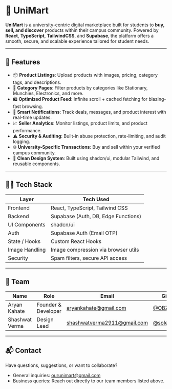 # 🛒 UniMart

**UniMart** is a university-centric digital marketplace built for students to **buy, sell, and discover** products within their campus community. Powered by **React**, **TypeScript**, **TailwindCSS**, and **Supabase**, the platform offers a smooth, secure, and scalable experience tailored for student needs.

---

## 🚀 Features

- 📦 **Product Listings**: Upload products with images, pricing, category tags, and descriptions.
- 🧃 **Category Pages**: Filter products by categories like Stationary, Munchies, Electronics, and more.
- 🛍 **Optimized Product Feed**: Infinite scroll + cached fetching for blazing-fast browsing.
- 🔔 **Smart Notifications**: Track deals, messages, and product interest with real-time updates.
- 📈 **Seller Analytics**: Monitor listings, product limits, and product performance.
- ⚠️ **Security & Auditing**: Built-in abuse protection, rate-limiting, and audit logging.
- 🌐 **University-Specific Transactions**: Buy and sell within your verified campus community.
- 🧠 **Clean Design System**: Built using shadcn/ui, modular Tailwind, and reusable components.

---

## 🧑‍💻 Tech Stack

| Layer          | Tech Used                          |
|----------------|------------------------------------|
| Frontend       | React, TypeScript, Tailwind CSS    |
| Backend        | Supabase (Auth, DB, Edge Functions)|
| UI Components  | shadcn/ui                          |
| Auth           | Supabase Auth (Email OTP)          |
| State / Hooks  | Custom React Hooks                 |
| Image Handling | Image compression via browser utils|
| Security       | Spam filters, secure API access    |

---

## 👥 Team

| Name           | Role               | Email                                             | GitHub                                      |
|----------------|--------------------|---------------------------------------------------|---------------------------------------------|
| Aryan Kahate   | Founder & Developer| [aryankahate@gmail.com](mailto:aryankahate@gmail.com) | [@OBZIUS](https://github.com/OBZIUS)         |
| Shashwat Verma | Design Lead        | [shashwatverma2911@gmail.com](mailto:shashwatverma2911@gmail.com) | [@soleilbrulant](https://github.com/soleilbrulant) |

---

## 📬 Contact

Have questions, suggestions, or want to collaborate?

- General inquiries: [ourunimart@gmail.com](mailto:ourunimart@gmail.com)  
- Business queries: Reach out directly to our team members listed above.



